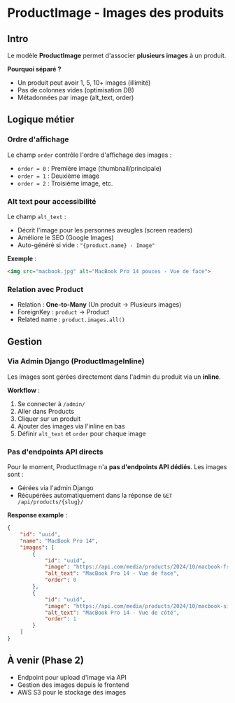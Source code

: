# ProductImage - Images des produits

## Intro

Le modèle **ProductImage** permet d'associer **plusieurs images** à un produit.

**Pourquoi séparé ?**
- Un produit peut avoir 1, 5, 10+ images (illimité)
- Pas de colonnes vides (optimisation DB)
- Métadonnées par image (alt_text, order)

## Logique métier

### Ordre d'affichage
Le champ `order` contrôle l'ordre d'affichage des images :
- `order = 0` : Première image (thumbnail/principale)
- `order = 1` : Deuxième image
- `order = 2` : Troisième image, etc.

### Alt text pour accessibilité
Le champ `alt_text` :
- Décrit l'image pour les personnes aveugles (screen readers)
- Améliore le SEO (Google Images)
- Auto-généré si vide : `"{product.name} - Image"`

**Exemple** :
```html
<img src="macbook.jpg" alt="MacBook Pro 14 pouces - Vue de face">
```

### Relation avec Product
- Relation : **One-to-Many** (Un produit → Plusieurs images)
- ForeignKey : `product` → Product
- Related name : `product.images.all()`

## Gestion

### Via Admin Django (ProductImageInline)

Les images sont gérées directement dans l'admin du produit via un **inline**.

**Workflow** :
1. Se connecter à `/admin/`
2. Aller dans Products
3. Cliquer sur un produit
4. Ajouter des images via l'inline en bas
5. Définir `alt_text` et `order` pour chaque image

### Pas d'endpoints API directs

Pour le moment, ProductImage n'a **pas d'endpoints API dédiés**. Les images sont :
- Gérées via l'admin Django
- Récupérées automatiquement dans la réponse de `GET /api/products/{slug}/`

**Response example** :
```json
{
    "id": "uuid",
    "name": "MacBook Pro 14",
    "images": [
        {
            "id": "uuid",
            "image": "https://api.com/media/products/2024/10/macbook-front.jpg",
            "alt_text": "MacBook Pro 14 - Vue de face",
            "order": 0
        },
        {
            "id": "uuid",
            "image": "https://api.com/media/products/2024/10/macbook-side.jpg",
            "alt_text": "MacBook Pro 14 - Vue de côté",
            "order": 1
        }
    ]
}
```

## À venir (Phase 2)

- Endpoint pour upload d'image via API
- Gestion des images depuis le frontend
- AWS S3 pour le stockage des images

